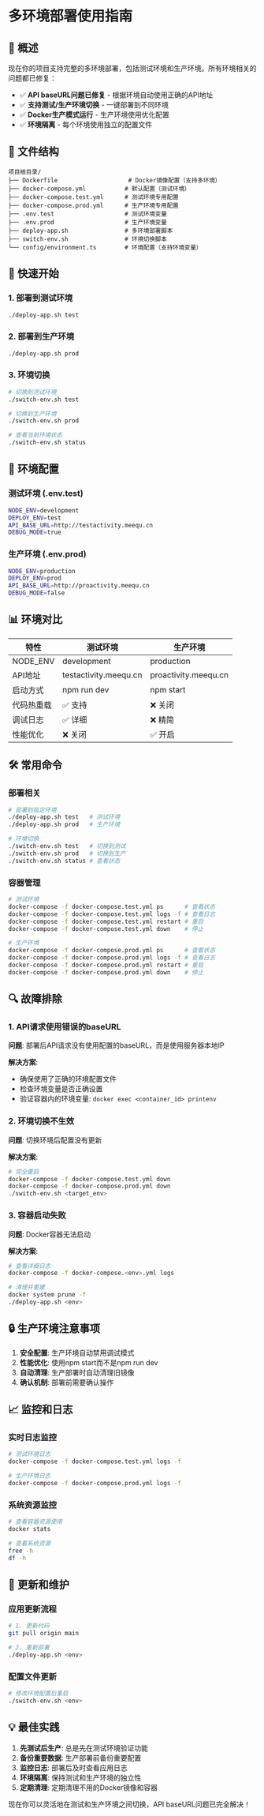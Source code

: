 # 多环境部署使用指南

## 🎯 概述

现在你的项目支持完整的多环境部署，包括测试环境和生产环境。所有环境相关的问题都已修复：

- ✅ **API baseURL问题已修复** - 根据环境自动使用正确的API地址
- ✅ **支持测试/生产环境切换** - 一键部署到不同环境
- ✅ **Docker生产模式运行** - 生产环境使用优化配置
- ✅ **环境隔离** - 每个环境使用独立的配置文件

## 📁 文件结构

```
项目根目录/
├── Dockerfile                    # Docker镜像配置（支持多环境）
├── docker-compose.yml           # 默认配置（测试环境）
├── docker-compose.test.yml      # 测试环境专用配置
├── docker-compose.prod.yml      # 生产环境专用配置
├── .env.test                    # 测试环境变量
├── .env.prod                    # 生产环境变量
├── deploy-app.sh                # 多环境部署脚本
├── switch-env.sh                # 环境切换脚本
└── config/environment.ts        # 环境配置（支持环境变量）
```

## 🚀 快速开始

### 1. 部署到测试环境
```bash
./deploy-app.sh test
```

### 2. 部署到生产环境
```bash
./deploy-app.sh prod
```

### 3. 环境切换
```bash
# 切换到测试环境
./switch-env.sh test

# 切换到生产环境
./switch-env.sh prod

# 查看当前环境状态
./switch-env.sh status
```

## 🔧 环境配置

### 测试环境 (.env.test)
```bash
NODE_ENV=development
DEPLOY_ENV=test
API_BASE_URL=http://testactivity.meequ.cn
DEBUG_MODE=true
```

### 生产环境 (.env.prod)
```bash
NODE_ENV=production
DEPLOY_ENV=prod
API_BASE_URL=http://proactivity.meequ.cn
DEBUG_MODE=false
```

## 📊 环境对比

| 特性 | 测试环境 | 生产环境 |
|------|----------|----------|
| NODE_ENV | development | production |
| API地址 | testactivity.meequ.cn | proactivity.meequ.cn |
| 启动方式 | npm run dev | npm start |
| 代码热重载 | ✅ 支持 | ❌ 关闭 |
| 调试日志 | ✅ 详细 | ❌ 精简 |
| 性能优化 | ❌ 关闭 | ✅ 开启 |

## 🛠️ 常用命令

### 部署相关
```bash
# 部署到指定环境
./deploy-app.sh test   # 测试环境
./deploy-app.sh prod   # 生产环境

# 环境切换
./switch-env.sh test   # 切换到测试
./switch-env.sh prod   # 切换到生产
./switch-env.sh status # 查看状态
```

### 容器管理
```bash
# 测试环境
docker-compose -f docker-compose.test.yml ps      # 查看状态
docker-compose -f docker-compose.test.yml logs -f # 查看日志
docker-compose -f docker-compose.test.yml restart # 重启
docker-compose -f docker-compose.test.yml down    # 停止

# 生产环境
docker-compose -f docker-compose.prod.yml ps      # 查看状态
docker-compose -f docker-compose.prod.yml logs -f # 查看日志
docker-compose -f docker-compose.prod.yml restart # 重启
docker-compose -f docker-compose.prod.yml down    # 停止
```

## 🔍 故障排除

### 1. API请求使用错误的baseURL
**问题**: 部署后API请求没有使用配置的baseURL，而是使用服务器本地IP

**解决方案**: 
- 确保使用了正确的环境配置文件
- 检查环境变量是否正确设置
- 验证容器内的环境变量: `docker exec <container_id> printenv`

### 2. 环境切换不生效
**问题**: 切换环境后配置没有更新

**解决方案**:
```bash
# 完全重启
docker-compose -f docker-compose.test.yml down
docker-compose -f docker-compose.prod.yml down
./switch-env.sh <target_env>
```

### 3. 容器启动失败
**问题**: Docker容器无法启动

**解决方案**:
```bash
# 查看详细日志
docker-compose -f docker-compose.<env>.yml logs

# 清理并重建
docker system prune -f
./deploy-app.sh <env>
```

## 🔒 生产环境注意事项

1. **安全配置**: 生产环境自动禁用调试模式
2. **性能优化**: 使用npm start而不是npm run dev
3. **自动清理**: 生产部署时自动清理旧镜像
4. **确认机制**: 部署前需要确认操作

## 📈 监控和日志

### 实时日志监控
```bash
# 测试环境日志
docker-compose -f docker-compose.test.yml logs -f

# 生产环境日志
docker-compose -f docker-compose.prod.yml logs -f
```

### 系统资源监控
```bash
# 查看容器资源使用
docker stats

# 查看系统资源
free -h
df -h
```

## 🔄 更新和维护

### 应用更新流程
```bash
# 1. 更新代码
git pull origin main

# 2. 重新部署
./deploy-app.sh <env>
```

### 配置文件更新
```bash
# 修改环境配置后重启
./switch-env.sh <env>
```

## 💡 最佳实践

1. **先测试后生产**: 总是先在测试环境验证功能
2. **备份重要数据**: 生产部署前备份重要配置
3. **监控日志**: 部署后及时查看应用日志
4. **环境隔离**: 保持测试和生产环境的独立性
5. **定期清理**: 定期清理不用的Docker镜像和容器

现在你可以灵活地在测试和生产环境之间切换，API baseURL问题已完全解决！